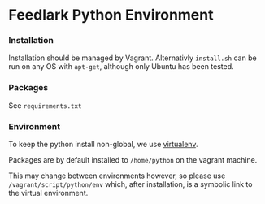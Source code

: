 # Feedlark Python Environment

### Installation

Installation should be managed by Vagrant. Alternativly `install.sh` can be run
on any OS with `apt-get`, although only Ubuntu has been tested.

### Packages

See `requirements.txt`

### Environment

To keep the python install non-global, we use [virtualenv].

Packages are by default installed to `/home/python` on the vagrant machine.

This may change between environments however, so please use
`/vagrant/script/python/env` which, after installation, is a symbolic link to
the virtual environment.

[virtualenv]:(https://virtualenv.pypa.io/en/latest/)
